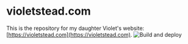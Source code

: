 # violetstead.com

This is the repository for my daughter Violet's website: [https://violetstead.com](https://violetstead.com). ![Build and deploy](https://github.com/WilStead/violetsteadcom/workflows/Build%20and%20deploy%20the%20site/badge.svg)